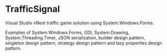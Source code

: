 TrafficSignal
=============
Visual Studio vNext traffic game solution using System.Windows.Forms.

Examples of System.Windows.Forms, GDI, System.Drawing, System.Threading.Timer, JSON serialization, builder design pattern,
singleton design pattern, strategy design pattern and lazy properties design pattern. 

